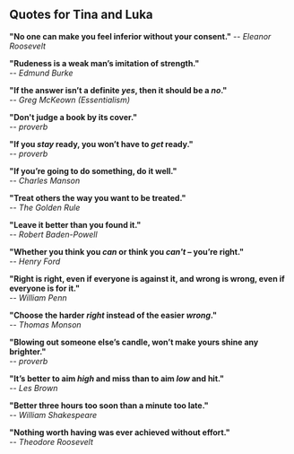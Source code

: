 ## Quotes for Tina and Luka


**"No one can make you feel inferior without your consent."**
-- *Eleanor Roosevelt*


**"Rudeness is a weak man’s imitation of strength."**  
-- *Edmund Burke*


**"If the answer isn’t a definite *yes*, then it should be a *no*."**  
-- *Greg McKeown (Essentialism)*


**"Don't judge a book by its cover."**  
-- *proverb*


**"If you *stay* ready, you won’t have to *get* ready."**  
-- *proverb*


**"If you’re going to do something, do it well."**  
-- *Charles Manson*


**"Treat others the way you want to be treated."**  
-- *The Golden Rule*


**"Leave it better than you found it."**  
-- *Robert Baden-Powell*


**"Whether you think you *can* or think you *can't* – you’re right."**  
-- *Henry Ford*


**"Right is right, even if everyone is against it, and wrong is wrong, even if everyone is for it."**  
-- *William Penn*


**"Choose the harder *right* instead of the easier *wrong*."**  
-- *Thomas Monson*


**"Blowing out someone else’s candle, won’t make yours shine any brighter."**  
-- *proverb*


**"It’s better to aim *high* and miss than to aim *low* and hit."**  
-- *Les Brown*


**"Better three hours too soon than a minute too late."**  
-- *William Shakespeare*


**"Nothing worth having was ever achieved without effort."**  
-- *Theodore Roosevelt*
